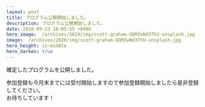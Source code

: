 ```yaml
---
layout: post
title: プログラム公開開始しました。
description: プログラム公開開始しました。
date: 2020-09-23 18:05:55 +0900
hero_image:  /archives/2020/img/scott-graham-OQMZwNd3ThU-unsplash.jpg
image:  /archives/2020/img/scott-graham-OQMZwNd3ThU-unsplash.jpg
hero_height: is-middle
hero_darken: true
---
```

確定したプログラムを公開しました。


参加登録も今月末までには受付開始しますので参加登録開始しましたら是非登録してください。<br />
お待ちしています！
